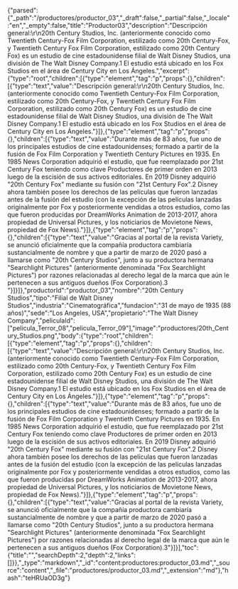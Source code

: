{"parsed":{"_path":"/productores/productor_03","_draft":false,"_partial":false,"_locale":"en","_empty":false,"title":"Productor03","description":"Descripción general:\r\n20th Century Studios, Inc. (anteriormente conocido como Twentieth Century-Fox Film Corporation, estilizado como 20th Century-Fox, y Twentieth Century Fox Film Corporation, estilizado como 20th Century Fox) es un estudio de cine estadounidense filial de Walt Disney Studios, una división de The Walt Disney Company.1​ El estudio está ubicado en los Fox Studios en el área de Century City en Los Ángeles.","excerpt":{"type":"root","children":[{"type":"element","tag":"p","props":{},"children":[{"type":"text","value":"Descripción general:\r\n20th Century Studios, Inc. (anteriormente conocido como Twentieth Century-Fox Film Corporation, estilizado como 20th Century-Fox, y Twentieth Century Fox Film Corporation, estilizado como 20th Century Fox) es un estudio de cine estadounidense filial de Walt Disney Studios, una división de The Walt Disney Company.1​ El estudio está ubicado en los Fox Studios en el área de Century City en Los Ángeles."}]},{"type":"element","tag":"p","props":{},"children":[{"type":"text","value":"Durante más de 83 años, fue uno de los principales estudios de cine estadounidenses; formado a partir de la fusión de Fox Film Corporation y Twentieth Century Pictures en 1935. En 1985 News Corporation adquirió el estudio, que fue reemplazado por 21st Century Fox teniendo como clave Productores de primer orden en 2013 luego de la escisión de sus activos editoriales. En 2019 Disney adquirió \"20th Century Fox\" mediante su fusión con \"21st Century Fox\".2​ Disney ahora también posee los derechos de las películas que fueron lanzadas antes de la fusión del estudio (con la excepción de las películas lanzadas originalmente por Fox y posteriormente vendidas a otros estudios, como las que fueron producidas por DreamWorks Animation de 2013-2017, ahora propiedad de Universal Pictures, y los noticiarios de Movietone News, propiedad de Fox News)."}]},{"type":"element","tag":"p","props":{},"children":[{"type":"text","value":"Gracias al portal de la revista Variety, se anunció oficialmente que la compañía productora cambiaría sustancialmente de nombre y que a partir de marzo de 2020 pasó a llamarse como \"20th Century Studios\", junto a su productora hermana \"Searchlight Pictures\" (anteriormente denominada \"Fox Searchlight Pictures\") por razones relacionadas al derecho legal de la marca que aún le pertenecen a sus antiguos dueños (Fox Corporation).3​"}]}]},"productorId":"productor_03","nombre":"20th Century Studios","tipo":"Filial de Walt Disney Studios","industria":"Cinematográfica","fundacion":"31 de mayo de 1935 (88 años)","sede":"Los Angeles, USA","propietario":"The Walt Disney Company","peliculaId":["pelicula_Terror_08","pelicula_Terror_09"],"image":"productores/20th_Century_Studios.png","body":{"type":"root","children":[{"type":"element","tag":"p","props":{},"children":[{"type":"text","value":"Descripción general:\r\n20th Century Studios, Inc. (anteriormente conocido como Twentieth Century-Fox Film Corporation, estilizado como 20th Century-Fox, y Twentieth Century Fox Film Corporation, estilizado como 20th Century Fox) es un estudio de cine estadounidense filial de Walt Disney Studios, una división de The Walt Disney Company.1​ El estudio está ubicado en los Fox Studios en el área de Century City en Los Ángeles."}]},{"type":"element","tag":"p","props":{},"children":[{"type":"text","value":"Durante más de 83 años, fue uno de los principales estudios de cine estadounidenses; formado a partir de la fusión de Fox Film Corporation y Twentieth Century Pictures en 1935. En 1985 News Corporation adquirió el estudio, que fue reemplazado por 21st Century Fox teniendo como clave Productores de primer orden en 2013 luego de la escisión de sus activos editoriales. En 2019 Disney adquirió \"20th Century Fox\" mediante su fusión con \"21st Century Fox\".2​ Disney ahora también posee los derechos de las películas que fueron lanzadas antes de la fusión del estudio (con la excepción de las películas lanzadas originalmente por Fox y posteriormente vendidas a otros estudios, como las que fueron producidas por DreamWorks Animation de 2013-2017, ahora propiedad de Universal Pictures, y los noticiarios de Movietone News, propiedad de Fox News)."}]},{"type":"element","tag":"p","props":{},"children":[{"type":"text","value":"Gracias al portal de la revista Variety, se anunció oficialmente que la compañía productora cambiaría sustancialmente de nombre y que a partir de marzo de 2020 pasó a llamarse como \"20th Century Studios\", junto a su productora hermana \"Searchlight Pictures\" (anteriormente denominada \"Fox Searchlight Pictures\") por razones relacionadas al derecho legal de la marca que aún le pertenecen a sus antiguos dueños (Fox Corporation).3​"}]}],"toc":{"title":"","searchDepth":2,"depth":2,"links":[]}},"_type":"markdown","_id":"content:productores:productor_03.md","_source":"content","_file":"productores/productor_03.md","_extension":"md"},"hash":"teHRUaOD3g"}